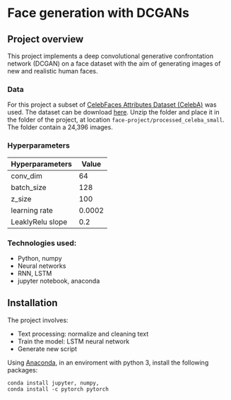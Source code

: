 # Face generation with DCGANs

## Project overview

This project implements a deep convolutional generative confrontation network (DCGAN) on a face dataset with the aim of generating images of new and realistic human faces.

### Data

For this project a subset of [CelebFaces Attributes Dataset (CelebA)](http://mmlab.ie.cuhk.edu.hk/projects/CelebA.html) was used. The dataset can be download [here](https://s3.amazonaws.com/video.udacity-data.com/topher/2018/November/5be7eb6f_processed-celeba-small/processed-celeba-small.zip). Unzip the folder and place it in the folder of the project, at location `face-project/processed_celeba_small`. The folder contain a 24,396 images.

### Hyperparameters



| Hyperparameters  | Value   | 
| -------------- | --------- |
| conv_dim       | 64     | 
| batch_size       | 128     | 
| z_size   | 100     | 
| learning rate       | 0.0002     | 
| LeaklyRelu slope         | 0.2       | 

### Technologies used:

* Python, numpy
* Neural networks 
* RNN, LSTM
* jupyter notebook, anaconda

## Installation

The project involves:

* Text processing: normalize and cleaning text
* Train the model: LSTM neural network
* Generate new script

Using [Anaconda](https://www.anaconda.com/products/individual), in an enviroment with python 3, install the following packages:
```
conda install jupyter, numpy, 
conda install -c pytorch pytorch
```
